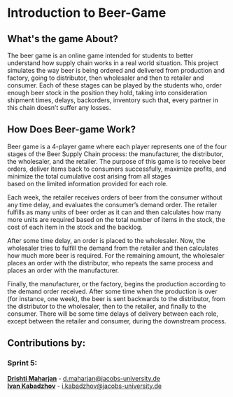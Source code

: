 # Introduction to Beer-Game
 

## What's the game About?
 
 The beer game is an online game intended for students to better understand how
supply chain works in a real world situation. This project
 simulates the way beer is being ordered and delivered from production and factory,
 going to distributor, then wholesaler and then to retailer and consumer. Each of these
 stages can be played by the students who, order enough beer stock in the position they
 hold, taking into consideration shipment times, delays, backorders, inventory such that,
 every partner in this chain doesn’t suffer any losses.
 
## How Does Beer-game Work?
 Beer game is a 4-player game where each player represents one of the four stages of the 
Beer Supply Chain process: the manufacturer, the distributor, the wholesaler, and the retailer.
The purpose of this game is to receive beer orders, deliver items back to consumers successfully, 
maximize profits, and minimize the total cumulative cost   arising   from   all   stages   
based   on   the   limited   information   provided   for   each   role.

Each week, the retailer receives orders of beer from the consumer without any time delay, 
and evaluates the consumer’s demand order. The retailer fulfills as many units of beer order 
as it can and then calculates how many more units are required based on the total number of 
items in the stock, the cost of each item in the stock and the backlog.

After some time delay, an order is placed to the wholesaler. Now, the wholesaler tries to 
fulfill the demand from the retailer and then calculates how much more beer is required. 
For the remaining amount, the wholesaler places an order with the distributor, who repeats 
the same process and places an order with the manufacturer.

Finally, the manufacturer, or the factory, begins the production according to the demand 
order received. After some time when the production is over (for instance, one week), 
the beer is sent backwards to the distributor, from the distributor to the wholesaler, 
then to the retailer, and finally to the consumer. There will be some time delays of delivery 
between each role, except between the retailer and consumer, during   the   downstream   process.


## Contributions by:

### Sprint 5: <br>
[**Drishti Maharjan**](https://github.com/ohwhatafool) - d.maharjan@jacobs-university.de <br/>
[**Ivan Kabadzhov**](https://github.com/ikabadzhov) - i.kabadzhov@jacobs-university.de


<br>


